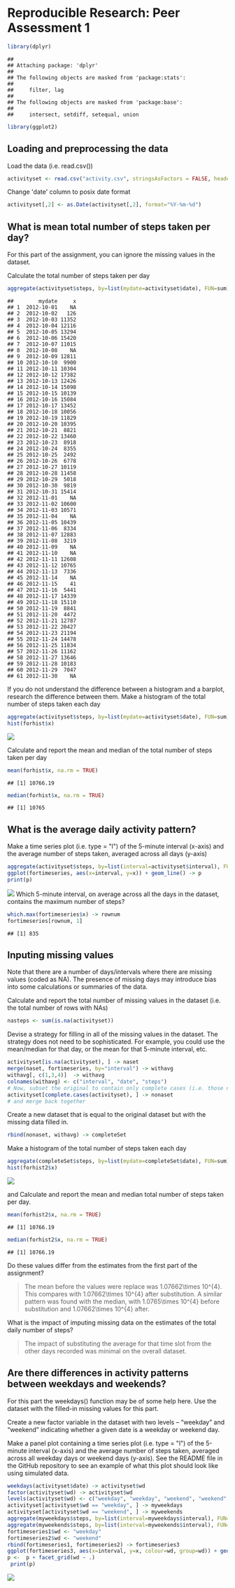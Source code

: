 # Reproducible Research: Peer Assessment 1

```r
library(dplyr)
```

```
## 
## Attaching package: 'dplyr'
## 
## The following objects are masked from 'package:stats':
## 
##     filter, lag
## 
## The following objects are masked from 'package:base':
## 
##     intersect, setdiff, setequal, union
```

```r
library(ggplot2)
```

## Loading and preprocessing the data

Load the data (i.e. read.csv())

```r
activityset <- read.csv("activity.csv", stringsAsFactors = FALSE, header = TRUE)
```

Change 'date' column to posix date format


```r
activityset[,2] <- as.Date(activityset[,2], format="%Y-%m-%d")
```

## What is mean total number of steps taken per day?

For this part of the assignment, you can ignore the missing values in the dataset.

Calculate the total number of steps taken per day

```r
aggregate(activityset$steps, by=list(mydate=activityset$date), FUN=sum)
```

```
##        mydate     x
## 1  2012-10-01    NA
## 2  2012-10-02   126
## 3  2012-10-03 11352
## 4  2012-10-04 12116
## 5  2012-10-05 13294
## 6  2012-10-06 15420
## 7  2012-10-07 11015
## 8  2012-10-08    NA
## 9  2012-10-09 12811
## 10 2012-10-10  9900
## 11 2012-10-11 10304
## 12 2012-10-12 17382
## 13 2012-10-13 12426
## 14 2012-10-14 15098
## 15 2012-10-15 10139
## 16 2012-10-16 15084
## 17 2012-10-17 13452
## 18 2012-10-18 10056
## 19 2012-10-19 11829
## 20 2012-10-20 10395
## 21 2012-10-21  8821
## 22 2012-10-22 13460
## 23 2012-10-23  8918
## 24 2012-10-24  8355
## 25 2012-10-25  2492
## 26 2012-10-26  6778
## 27 2012-10-27 10119
## 28 2012-10-28 11458
## 29 2012-10-29  5018
## 30 2012-10-30  9819
## 31 2012-10-31 15414
## 32 2012-11-01    NA
## 33 2012-11-02 10600
## 34 2012-11-03 10571
## 35 2012-11-04    NA
## 36 2012-11-05 10439
## 37 2012-11-06  8334
## 38 2012-11-07 12883
## 39 2012-11-08  3219
## 40 2012-11-09    NA
## 41 2012-11-10    NA
## 42 2012-11-11 12608
## 43 2012-11-12 10765
## 44 2012-11-13  7336
## 45 2012-11-14    NA
## 46 2012-11-15    41
## 47 2012-11-16  5441
## 48 2012-11-17 14339
## 49 2012-11-18 15110
## 50 2012-11-19  8841
## 51 2012-11-20  4472
## 52 2012-11-21 12787
## 53 2012-11-22 20427
## 54 2012-11-23 21194
## 55 2012-11-24 14478
## 56 2012-11-25 11834
## 57 2012-11-26 11162
## 58 2012-11-27 13646
## 59 2012-11-28 10183
## 60 2012-11-29  7047
## 61 2012-11-30    NA
```

If you do not understand the difference between a histogram and a barplot, research the difference between them. Make a histogram of the total number of steps taken each day

```r
aggregate(activityset$steps, by=list(mydate=activityset$date), FUN=sum) -> forhist
hist(forhist$x)
```

![](PA1_template_files/figure-html/unnamed-chunk-5-1.png) 

Calculate and report the mean and median of the total number of steps taken per day

```r
mean(forhist$x, na.rm = TRUE)
```

```
## [1] 10766.19
```

```r
median(forhist$x, na.rm = TRUE)
```

```
## [1] 10765
```

## What is the average daily activity pattern?

Make a time series plot (i.e. type = "l") of the 5-minute interval (x-axis) and the average number of steps taken, averaged across all days (y-axis)

```r
aggregate(activityset$steps, by=list(interval=activityset$interval), FUN=mean, na.rm = TRUE) -> fortimeseries
ggplot(fortimeseries, aes(x=interval, y=x)) + geom_line() -> p
print(p)
```

![](PA1_template_files/figure-html/unnamed-chunk-7-1.png) 
Which 5-minute interval, on average across all the days in the dataset, contains the maximum number of steps?

```r
which.max(fortimeseries$x) -> rownum
fortimeseries[rownum, 1]
```

```
## [1] 835
```
## Inputing missing values

Note that there are a number of days/intervals where there are missing values (coded as NA). The presence of missing days may introduce bias into some calculations or summaries of the data.

Calculate and report the total number of missing values in the dataset (i.e. the total number of rows with NAs)

```r
nasteps <- sum(is.na(activityset))
```

Devise a strategy for filling in all of the missing values in the dataset. The strategy does not need to be sophisticated. For example, you could use the mean/median for that day, or the mean for that 5-minute interval, etc.

```r
activityset[is.na(activityset), ] -> naset
merge(naset, fortimeseries, by="interval") -> withavg
withavg[, c(1,3,4)]  -> withavg
colnames(withavg) <- c("interval", "date", "steps")
# Now, subset the original to contain only complete cases (i.e. those not in 'naset')
activityset[complete.cases(activityset), ] -> nonaset
# and merge back together
```

Create a new dataset that is equal to the original dataset but with the missing data filled in.

```r
rbind(nonaset, withavg) -> completeSet
```

Make a histogram of the total number of steps taken each day  

```r
aggregate(completeSet$steps, by=list(mydate=completeSet$date), FUN=sum) -> forhist2
hist(forhist2$x)
```

![](PA1_template_files/figure-html/unnamed-chunk-12-1.png) 

and Calculate and report the mean and median total number of steps taken per day.

```r
mean(forhist2$x, na.rm = TRUE)
```

```
## [1] 10766.19
```

```r
median(forhist2$x, na.rm = TRUE)
```

```
## [1] 10766.19
```
Do these values differ from the estimates from the first part of the assignment?

>The mean before the values were replace was 1.07662\times 10^{4}. This compares with 1.07662\times 10^{4} after substitution.  A similar pattern was found with the median, with 1.0765\times 10^{4} before substitution and 1.07662\times 10^{4} after.

What is the impact of imputing missing data on the estimates of the total daily number of steps?

> The impact of substituting the average for that time slot from the other days recorded was minimal on the overall dataset.

## Are there differences in activity patterns between weekdays and weekends?

For this part the weekdays() function may be of some help here. Use the dataset with the filled-in missing values for this part.

Create a new factor variable in the dataset with two levels – “weekday” and “weekend” indicating whether a given date is a weekday or weekend day.

Make a panel plot containing a time series plot (i.e. type = "l") of the 5-minute interval (x-axis) and the average number of steps taken, averaged across all weekday days or weekend days (y-axis). See the README file in the GitHub repository to see an example of what this plot should look like using simulated data.

```r
weekdays(activityset$date) -> activityset$wd
factor(activityset$wd) -> activityset$wd
levels(activityset$wd) <- c("weekday", "weekday", "weekend", "weekend", "weekday", "weekday", "weekday")
activityset[activityset$wd == "weekday", ] -> myweekdays
activityset[activityset$wd == "weekend", ] -> myweekends
aggregate(myweekdays$steps, by=list(interval=myweekdays$interval), FUN=mean, na.rm = TRUE) -> fortimeseries1
aggregate(myweekends$steps, by=list(interval=myweekends$interval), FUN=mean, na.rm = TRUE) -> fortimeseries2
fortimeseries1$wd <- "weekday"
fortimeseries2$wd <- "weekend"
rbind(fortimeseries1, fortimeseries2) -> fortimeseries3
ggplot(fortimeseries3, aes(x=interval, y=x, colour=wd, group=wd)) + geom_line() -> p
p <-  p + facet_grid(wd ~ .)
 print(p)
```

![](PA1_template_files/figure-html/unnamed-chunk-14-1.png) 
